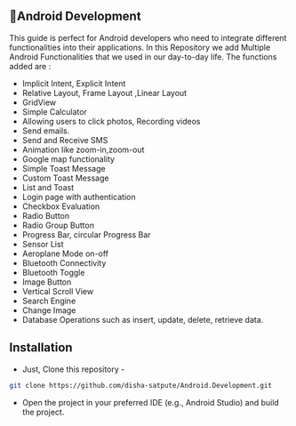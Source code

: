## 📱Android Development
This guide is perfect for Android developers who need to integrate different functionalities into their applications.
In this Repository we add Multiple Android Functionalities that we used in our day-to-day life.
The functions added are :
- Implicit Intent, Explicit Intent
- Relative Layout, Frame Layout ,Linear Layout
- GridView
- Simple Calculator
- Allowing users to click photos, Recording videos
- Send emails.
- Send and Receive SMS
- Animation like zoom-in,zoom-out
- Google map functionality
- Simple Toast Message
- Custom Toast Message
- List and Toast
- Login page with authentication
- Checkbox Evaluation
- Radio Button
- Radio Group Button
- Progress Bar, circular Progress Bar
- Sensor List
- Aeroplane Mode on-off
- Bluetooth Connectivity
- Bluetooth Toggle
- Image Button
- Vertical Scroll View
- Search Engine
- Change Image
- Database Operations such as insert, update, delete, retrieve data.

## Installation
- Just, Clone this repository - 
````bash 
git clone https://github.com/disha-satpute/Android.Development.git
````
- Open the project in your preferred IDE (e.g., Android Studio) and build the project.
